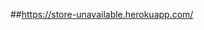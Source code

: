 ##https://store-unavailable.herokuapp.com/
<!-- hot fix
      [x] chi tiết sản phẩm x
      [x] like useEffect x
      [x] state admin x
      [x] adminUI x
      [x] refund stripe
      [x] xác nhận đã thanh toán
      [x] tìm kiếm loại sản phẩm
      [x] In hóa đơn
      [x] adminRole
      [x] Validation form
      [x] thống kê
      [] router history
 -->
<!-- NLN
      - [x] Basket(Momo) + ProfileForm(textwarn)
      - [x] SignedInMenu(ChangePwd, faceAuth, shippingAddress)
      - [x] AdminMember(lockout)
      - [x] [ProductDetail(productAttribute) + BasketTable(displayProAttr)]
      - [x] App(<Notifications />)
      - [x] Login(google-login, faceAuthen)
      - [x] ProductSearch(VoiceSearch)
      - [x] AddressForm(AnotherAddress)
      - [x] SideBar(SaleManagement)
      - [x] ProductCard(LikeHeart)
-->
<!-- NLN
      [x] Momo
      [x] đổi mật khẩu
      [x] lock user
      [x] chọn size, màu sản phẩm
      [x] tồn kho
      [x] khuyễn mãi
      [x] xác nhận đơn hàng
      [x] xác nhận bình luận
      [x] hiển thị thông báo
      [x] đăng nhập gmail
      [x] like sản phẩm
      [x] hủy đơn hàng momo - hoàn tiền momo
      [x] thống kê
            - doanh số theo d/m/y
      [x] chọn địa chỉ
      [x] vnpay
      [] blog
      [] paypal
      =====================
      [] user export excel
      [] slider (img, caption, heading, desc, createAt)
      [] partner (name, img, createAt)
      [] discount (img, title, caption, createAt)
      [] lượt xem sản phẩm (view count)
      [] coupon (name, code, number, feature, value, exspire, createAt)
      [] voucher
      [] điểm danh nhận voucher
      [] menu (name, parent, createAt)
 -->